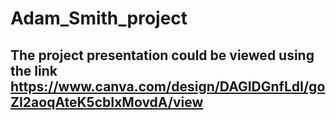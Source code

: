 # Adam_Smith_project
## The project presentation could be viewed using the link https://www.canva.com/design/DAGIDGnfLdI/goZI2aoqAteK5cbIxMovdA/view
